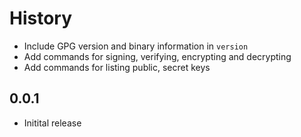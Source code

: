 # History

 * Include GPG version and binary information in `version`
 * Add commands for signing, verifying, encrypting and decrypting
 * Add commands for listing public, secret keys

## 0.0.1

 * Initital release

